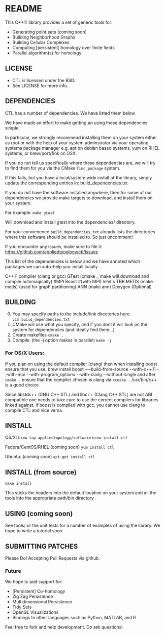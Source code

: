 # README #
This C++11 library provides a set of generic tools for:

 * Generating point sets (coming soon)
 * Building Neighborhood Graphs 
 * Building Cellular Complexes
 * Computing [persistent] homology over finite fields
 * Parallel algorithm(s) for homology
	
## LICENSE ##
 * CTL is licensed under the BSD. 
 * See LICENSE for more info. 

## DEPENDENCIES ##

CTL has a number of dependencies. We have listed them below.

We have made an effort to make getting an using these dependencies simple.

In particular, we strongly recommend installing them on your system either
as root or with the help of your system adminstrator via your operating systems
package manager e.g. apt on debian based systems, yum on RHEL systems, or 
brew/port/fink on OSX.


If you do not tell us specifically where these dependencies are, we will try to
find them for you via the CMake `find_package` system. 

If this fails, but you have a local/system wide install of the library, 
simply update the corresponding entries in:
	build_dependencies.txt

If you do not have the software installed anywhere, then for some of our 
dependencies we provide make targets to download, and install them on your 
system.

For example:
	`make gtest`

Will download and install gtest into the dependencies/ directory.

For your convienence `build_dependencies.txt` already lists the directories
where this software should be installed to. So just uncomment!

If you encounter any issues, make sure to file it:
  https://github.com/appliedtopology/ctl/issues

This list of the dependencies is below and we have annoted 
which packages we can auto-help you install locally.

C++11 compiler (clang or gcc)
GTest (cmake .; make will download and compile automagically)
#MPI 
Boost #(with MPI) 
Intel's TBB 
METIS (make metis) (used for graph partitioning)
ANN (make ann)
Doxygen (Optional)

## BUILDING ##
0. You may specify paths to the include/link directories here:	
	`vim build_dependencies.txt`
1. CMake will use what you specify, and if you dont it will look on the system
   for dependencies (and ideally find them...)
2. Create makefiles
	`cmake .`
3. Compile: (the -j option makes in parallel)
	`make -j`

### For OS/X Users: ###
If you plan on using the default compiler (clang)
then when installing boost ensure that you use:
	brew install boost ---build-from-source --with-c++11 --with-mpi --with-program_options --with-clang --without-single
and after `cmake .` ensure that the compiler chosen is clang via `ccmake .` /usr/bin/c++ 
is a good choice.

Since libstdc++ (GNU C++ STL) and libc++ (Clang C++ STL) are not ABI compatible
one needs to take care to use the correct compilers for libraries linked against.
if boost is compiled with gcc, you cannot use clang to compile CTL and vice versa.


## INSTALL ##

OS/X:
 `brew tap appliedtopology/software`
 `brew install ctl`

Fedora/CentOS/RHEL:(coming soon)
`yum install ctl` 

Ubuntu:  (coming soon)
 `apt-get install ctl`

## INSTALL (from source) ##
 `make install`

This sticks the headers into the default location on your system and all the tools into the appropriate path/bin directory

## USING (coming soon) ##
See tools/ or the unit tests for a number of examples of using the library. 
We hope to write a tutorial soon.

## SUBMITTING PATCHES ##
Please Do! Accepting Pull Requests via github.

### Future ###
We hope to add support for:
 * [Persistent] Co-homology
 * Zig Zag Persistence
 * Multidimensional Persistence
 * Tidy Sets
 * OpenGL Visualizations
 * Bindings to other languages such as Python, MATLAB, and R
  
Feel free to fork and help development. Do ask questions!
